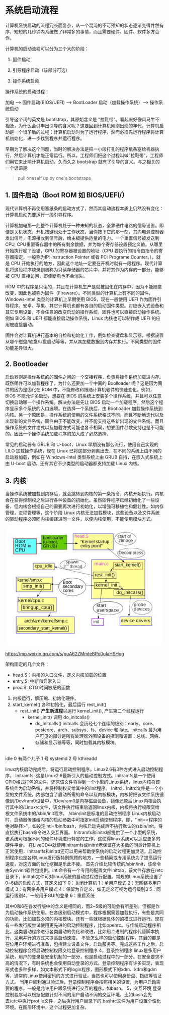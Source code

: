 
# 系统启动流程

计算机系统启动的流程冗长而复杂，从一个混沌的不可预知的状态逐渐变得井然有序，短短的几秒钟内系统做了非常多的事情，而且需要硬件、固件、软件多方合作。

计算机的启动流程可以分为三个大的阶段：

1. 固件启动

2. 引导程序启动（该部分可选）

3. 操作系统启动

操作系统的启动过程：

加电 --> 固件启动(BIOS/UEFI) --> BootLoader 启动（加载操作系统）--> 操作系统启动

引导这个词的英文是 bootstrap，其原始含义是 "拉鞋带"。看起来好像风马牛不相及，为什么会引申出引导的含义呢？这要回到计算机刚刚出现的年代。计算机启动是一个很矛盾的过程：计算机启动时为了运行程序，然而必须先运行程序将计算机初始化，进一步找到程序并运行程序。

早期为了解决这个问题，当时的解决办法是把一小段打孔的程序纸条塞给机器执行，然后计算机才能正常运行。所以，工程师们把这个过程叫做”拉鞋带”，工程师们用它来比喻计算机启动，久而久之 bootstrap 就有了引导的含义。与之相关的一个谚语是:

> pull oneself up by one's bootstraps


## 1. 固件启动（Boot ROM 如 BIOS/UEFI/）

现代计算机不再使用塞纸条的启动方式了，然而其启动流程本质上仍然没有变化：计算机启动先要运行一段引导程序。

计算机加电那一刻整个计算机处于一种未知的状态，全靠硬件电路的信号设置。即便是关机状态，开机按键也处于工作状态，当你按下它的那一刻，其向电源控制器发出信号，电源接收到信号后，给主板提供适量的电力。一个重置信号被发送到 CPU, CPU重置寄存器中的所有剩余数据，并为每个寄存器设置预定义值。从哪里开始执行呢？没错，CPU 的寄存器被设置的地址（CPU 要执行的指令由指令的寄存器指定，一般称为IP: Instruction Pointer 或者 PC: Programe Counter。），就是 CPU 开始执行的地方，因此这个地址一定要在开机时就有一段程序。现代计算机将这段程序烧录到被称为只读存储器的芯片中，并将其作为内存的一部分，能够被 CPU 直接访问，即使断电也不会消失。

ROM 中的程序是只读的，并且在计算机生产是就被固化在内存中，因为不能随意改变，因此也被称为固件（Fireware）。不同类型的计算机上有不同的固件，Windows-Intel 类型的计算机上早期使用 BIOS，现在一般使用 UEFI 作为固件引导程序。安卓、苹果、其它计算机也都有各自的启动固件类型。对应嵌入式设备和其它专用设备，不会任意的改变启动的操作系统，固件也可以直接启动操作系统。例如 BIOS 和 UEFI 都能直接启动操作系统，Linux 内核也可以制作成 UEFI 的应用被直接启动。

固件会对计算机进行基本的自检和初始化工作，例如检查键盘和显示器，根据设置从哪个磁盘/软盘/U盘启动等等，并从其加载数据到内存并执行。不同类型的固件功能差异很大。

## 2. Bootloader

启动器则是操作系统的的固件之间的一个交接程序，负责将操作系统加载进内存。既然固件可以加载程序了，为什么还要加一个中间的 Boolloader 呢？这是因为固件的因为是固化在 ROM 中，不能修改和跟随计算机软件的快速变化。例如，BIOS 不能允许多启动，想要在 BIOS 的系统上安装多个操作系统，并且可以任意切换启动哪一个操作系统。解决办法是先让 BIOS 启动一个加载程序，然后这个程序显示多个系统的入口选项。在选择一个系统后，由 Bootloader 加载操作系统到内核。另一个原因是，操作系统的使用的文件系统格式不同，而且不断地迭代以及出现新的文件系统，固件由于不能改变，并不能支持这些新出现的文件系统。而且操作系统的文件格式以及加载方式可能也各不相同，想要固件尽数支持也是不可能的。因此一个操作系统加载程序的加入成了必然选择。

常见的启动器有 GRUB 和 U-boot，Linux 早期没有那么流行，使用自己实现的 LILO 加载操作系统，现在 Linux 已将这部分剥离出去，在不同的系统上由不同的启动器加载，例如在 Windows-Intel 类型系统上由 GRUB 自持，在嵌入式系统上由 U-boot 启动，还有其它不少类型的启动器都支持加载 Linux 内核。


## 3. 内核

当操作系统被加载到内存后，就会跳转到内核的第一条指令，内核开始执行。内核会在获得控制权之后进行各种设备的初始化。虽然固件程序已经初始化了一些设备，但内核会根据自己的需要再次进行初始化，以增强可移植性和健壮性。如内存管理，进程管理等，这个阶段 Linux 内核无法加载模块，这些设备以及文件系统的驱动程序必须同内核编译进同一文件，以便内核使用，不能使用模块方式。

![启动流程](startup_img/startup_process.jpeg)

https://mp.weixin.qq.com/s/puA62ZMmteBPo0uIaHSHqg


架构固定的几个文件：
- head.S：内核的入口文件，定义内核加载的位置
- entry.S: 中断和异常入口
- proc.S: CTO 时间敏感的函数



1. 内核运行，解压缩、初始化硬件。
2. start_kernel() 各种初始化，最后运行 rest_init()
    - rest_init() **产生新进程**以运行 kernel_init(), 产生第二个线程运行 
        - kernel_init() 调用 do_initcalls() 
            - do_initcalls() initcalls 会历经七个连续的级别：early、core、postcore、arch、subsys、fs、device 和 late。initcalls 最为用户可见的部分是所有处理器外围设备的探测和设置：总线、网络、存储和显示器等等，同时加载其内核模块。
        - 

idle 0 有两个儿子
   1 号 systemd
   2 号 kthreadd
 


linux内核启动完成后，将运行启动控制程序，Linux2.6有3种方式进入启动控制程序，
Initramfs: 这是Linux2.6最新引入的启动控制方式。Initramfs是一个使用CPIO格式打包的文件，还原该文件将得到一个小型的Linux系统，linux内核将该系统作为启动系统，并将控制权交给其中的/init程序。
Initrd：Initrd文件是一个小型的文件系统，内部包含了启动所需的命令以及内核模块，内核将把该文件系统镜像到/Dev/ram0设备中，/Dev/ram0是内存磁盘设备，镜像还原后Linux内核会执行其中的/Linuxrc文件，该文件执行结束后返回linux内核，内核将执行权限交给根文件系统中的/sbin/init程序。
/sbin/init是标准的启动控制程序
        Linux内核启动时，启动器传递给内核的启动参数中可指定init启动控制程序。即，“init=<程序的绝对路径>"，如设定inti=/bin/bash，内核启动完成后不执行默认的/sbin/init，将直接执行bash命令进入交互界面。
        Initramfs和initrd都提供了一个小型的系统，该系统可根据不同的硬件环境进行特定的工作，这使得linux系统可以适应更多的硬件平台。
        在LiveCD中就使用Initramfs或initrd老保证在大多数的同类计算机上正常使用，Initramfs和initrd还可以用来帮助使系统的启动过程更加灵活。启动控制程序也是各种Linux发行版特别照顾的地方，一些精简或专用系统为了提高运行速度，对这方面的优化挖掘是乐此不疲。
        首先介绍比较传统的/sbin/init，该命令由Sysvinit软件包提供。inti命令有一个专用的配置文件inittab，该文件存放在/etc目录下，inittab文件可对linux系统的启动过程进行配置。常规的Linux系统设置了0~6级的启动方式，其定义如下
0：关闭计算机
1：单用户模式
2：无网络多用户模式
3：有网络多用户模式
4：保留为自定义，如无定义可视为运行级别3
5：同运行级别4，一般用于GUI的登录
6：重启系统

其中0和6在各发行版中的含义是相同的，而2~5级的可能会有所差别。但都是作为启动操作系统使用。在各级别启动模式中，程序根据需要加载执行，有些是共同的功能，比如加载必须的内核模块。还有一些就根据具体的的模式进行运行。现在有一些发行版尝试使用更先进的启动控制程序，比如openrc。与传统启动程序相比，这类启动程序进行各类启动的优化和改进，比如用二进制的程序代替脚本执行，采用并行的方式来提高启动速度。
        不管怎么样的启动控制程序，其目的都是在位用户环境进行准备，包括建立设备文件，启动服务等。完成这些工作之后，启动控制程序会将启动控制权限交给登录控制程序
4，登录控制程序
        linux是多用户系统，用户的登录是安全机制的一部分，也是启动过程中的一部分。在安全要求不高的情况下，有时系统也会使用自动登录的方式。登录控制程序有许多实现，表现形式也多种多样，如文本形式下的login程序，图形模式下的xdm、kdm和gdm等，通常的Linux使用密码的方式进行验证，当然也可以使用身份盘、指纹等验证方式。
        当用户顺利通过验证后，登录控制程序会按照相关的设置，为用户启动需要的程序，一般是允许用户跟系统进行交互的程序。如bash。
5，交互环境
        登录控制程序可以根据配置针对不同的用户启动不同的交互环境，比如bash会先去/etc中执行profile文件，之后执行用户目录下的.bashrc文件为用户设置个性化环境。在图形环境中，这个过程更加复杂。